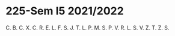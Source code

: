 # 225-Sem I5 2021/2022

C. B.
C. X.
C. R.
E. L.
F. S.
J. T.
L. P.
M. S.
P. V.
R. L.
S. V.
Z. T.
Z. S.
